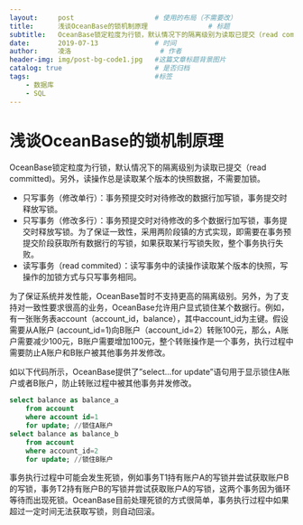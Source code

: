 ```yaml
---
layout:     post   				    # 使用的布局（不需要改）
title:      浅谈OceanBase的锁机制原理				# 标题 
subtitle:   OceanBase锁定粒度为行锁，默认情况下的隔离级别为读取已提交（read committed)。另外，读操作总是读取某个版本的快照数据，不需要加锁。  #副标题
date:       2019-07-13				# 时间
author:     凌洛 						# 作者
header-img: img/post-bg-code1.jpg 	#这篇文章标题背景图片
catalog: true 						# 是否归档
tags:								#标签
    - 数据库
    - SQL
---
```


# 浅谈OceanBase的锁机制原理

OceanBase锁定粒度为行锁，默认情况下的隔离级别为读取已提交（read committed)。另外，读操作总是读取某个版本的快照数据，不需要加锁。

- 只写事务（修改单行）：事务预提交时对待修改的数据行加写锁，事务提交时释放写锁。
- 只写事务（修改多行）：事务预提交时对待修改的多个数据行加写锁，事务提交时释放写锁。为了保证一致性，采用两阶段镇的方式实现，即需要在事务预提交阶段获取所有数据行的写锁，如果获取某行写锁失败，整个事务执行失败。
- 读写事务（read commited）：读写事务中的读操作读取某个版本的快照，写操作的加锁方式与只写事务相同。

为了保证系统并发性能，OceanBase暂时不支持更高的隔离级别。另外，为了支持对一致性要求很高的业务，OceanBase允许用户显式锁住某个数据行。例如，有一张账务表account（account_id，balance），其中account_id为主键。假设需要从A账户
(account_id=1)向B账户（account_id=2）转账100元，那么，A账户需要减少100元，B账户需要增加100元，整个转账操作是一个事务，执行过程中需要防止A账户和B账户被其他事务并发修改。

如以下代码所示，OceanBase提供了”select...for update”语句用于显示锁住A账户或者B账户，防止转账过程中被其他事务并发修改。
```sql
select balance as balance_a
    from account
    where account id=1
    for update; //锁住A账户
select balance as balance_b
    from account
    where account_id=2
    for update; //锁住B账户
```  
事务执行过程中可能会发生死锁，例如事务T1持有账户A的写锁并尝试获取账户B的写锁，事务T2持有账户B的写锁并尝试获取账户A的写锁，这两个事务因为循环等待而出现死锁。OceanBase目前处理死锁的方式很简单，事务执行过程中如果超过一定时间无法获取写锁，则自动回滚。
